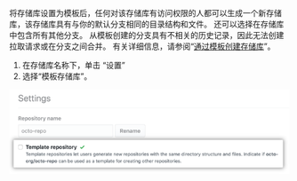 将存储库设置为模板后，任何对该存储库有访问权限的人都可以生成一个新存储库，该存储库具有与你的默认分支相同的目录结构和文件。 还可以选择在存储库中包含所有其他分支。 从模板创建的分支具有不相关的历史记录，因此无法创建拉取请求或在分支之间合并。 有关详细信息，请参阅“[通过模板创建存储库](https://docs.github.com/zh/articles/creating-a-repository-from-a-template)”。

1. 在存储库名称下，单击 “设置”
2. 选择“模板存储库”。

![将存储库设置为模板的复选框](../../imgs/template-repository-checkbox.png)
